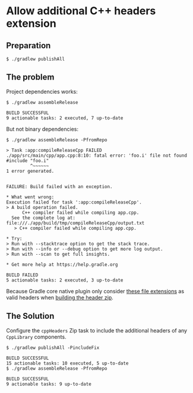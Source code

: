 # Allow additional C++ headers extension

## Preparation

```
$ ./gradlew publishAll
```

## The problem

Project dependencies works:

```
$ ./gradlew assembleRelease

BUILD SUCCESSFUL
9 actionable tasks: 2 executed, 7 up-to-date
```

But not binary dependencies:

```
$ ./gradlew assembleRelease -PfromRepo

> Task :app:compileReleaseCpp FAILED
./app/src/main/cpp/app.cpp:8:10: fatal error: 'foo.i' file not found
#include "foo.i"
         ^~~~~~~
1 error generated.


FAILURE: Build failed with an exception.

* What went wrong:
Execution failed for task ':app:compileReleaseCpp'.
> A build operation failed.
      C++ compiler failed while compiling app.cpp.
  See the complete log at: file:///./app/build/tmp/compileReleaseCpp/output.txt
   > C++ compiler failed while compiling app.cpp.

* Try:
> Run with --stacktrace option to get the stack trace.
> Run with --info or --debug option to get more log output.
> Run with --scan to get full insights.

* Get more help at https://help.gradle.org

BUILD FAILED
5 actionable tasks: 2 executed, 3 up-to-date
```

Because Gradle core native plugin only consider [these file extensions](https://github.com/gradle/gradle/blob/3793d48c8b10f519dd59323fcf0efbfe8dc08d69/platforms/native/language-native/src/main/java/org/gradle/language/cpp/internal/DefaultCppLibrary.java#L151-L158) as valid headers when [building the header zip](https://github.com/gradle/gradle/blob/3793d48c8b10f519dd59323fcf0efbfe8dc08d69/platforms/native/language-native/src/main/java/org/gradle/language/cpp/plugins/CppLibraryPlugin.java#L165).

## The Solution

Configure the `cppHeaders` Zip task to include the additional headers of any `CppLibrary` components.

```
$ ./gradlew publishAll -PincludeFix

BUILD SUCCESSFUL
15 actionable tasks: 10 executed, 5 up-to-date
$ ./gradlew assembleRelease -PfromRepo

BUILD SUCCESSFUL
9 actionable tasks: 9 up-to-date
```